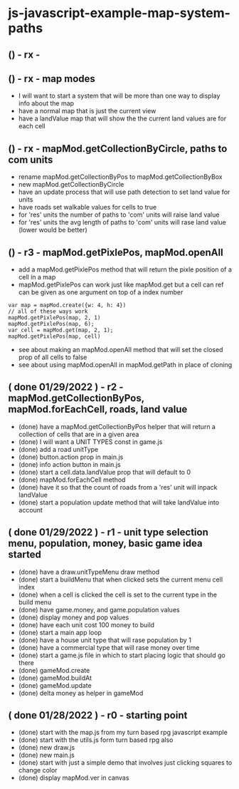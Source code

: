 # js-javascript-example-map-system-paths


<!-- Maintenance -->

<!-- Additional Features -->

## () - rx - 


## () - rx - map modes
* I will want to start a system that will be more than one way to display info about the map
* have a normal map that is just the current view
* have a landValue map that will show the the current land values are for each cell

## () - rx - mapMod.getCollectionByCircle, paths to com units
* rename mapMod.getCollectionByPos to mapMod.getCollectionByBox
* new mapMod.getCollectionByCircle
* have an update process that will use path detection to set land value for units
* have roads set walkable values for cells to true
* for 'res' units the number of paths to 'com' units will raise land value
* for 'res' units the avg length of paths to 'com' units will rase land value (lower would be better)


## () - r3 - mapMod.getPixlePos, mapMod.openAll
* add a mapMod.getPixlePos method that will return the pixle position of a cell in a map
* mapMod.getPixlePos can work just like mapMod.get but a cell can ref can be given as one argument on top of a index number
```
var map = mapMod.create({w: 4, h: 4})
// all of these ways work
mapMod.getPixlePos(map, 2, 1)
mapMod.getPixlePos(map, 6);
var cell = mapMod.get(map, 2, 1);
mapMod.getPixlePos(map, cell)
```
* see about making an mapMod.openAll method that will set the closed prop of all cells to false
* see about using mapMod.openAll in mapMod.getPath in place of cloning

<!-- Minimum Viable Product -->

## ( done 01/29/2022 ) - r2 - mapMod.getCollectionByPos, mapMod.forEachCell, roads, land value
* (done) have a mapMod.getCollectionByPos helper that will return a collection of cells that are in a given area
* (done) I will want a UNIT TYPES const in game.js
* (done) add a road unitType
* (done) button.action prop in main.js
* (done) info action button in main.js 
* (done) start a cell.data.landValue prop that will default to 0
* (done) mapMod.forEachCell method
* (done) have it so that the count of roads from a 'res' unit will inpack landValue
* (done) start a population update method that will take landValue into account

## ( done 01/29/2022 ) - r1 - unit type selection menu, population, money, basic game idea started
* (done) have a draw.unitTypeMenu draw method
* (done) start a buildMenu that when clicked sets the current menu cell index
* (done) when a cell is clicked the cell is set to the current type in the build menu
* (done) have game.money, and game.population values
* (done) display money and pop values
* (done) have each unit cost 100 money to build
* (done) start a main app loop
* (done) have a house unit type that will rase population by 1
* (done) have a commercial type that will rase money over time
* (done) start a game.js file in which to start placing logic that should go there
* (done) gameMod.create
* (done) gameMod.buildAt
* (done) gameMod.update
* (done) delta money as helper in gameMod

## ( done 01/28/2022 ) - r0 - starting point
* (done) start with the map.js from my turn based rpg javascript example
* (done) start with the utils.js form turn based rpg also
* (done) new draw.js
* (done) new main.js
* (done) start with just a simple demo that involves just clicking squares to change color
* (done) display mapMod.ver in canvas
